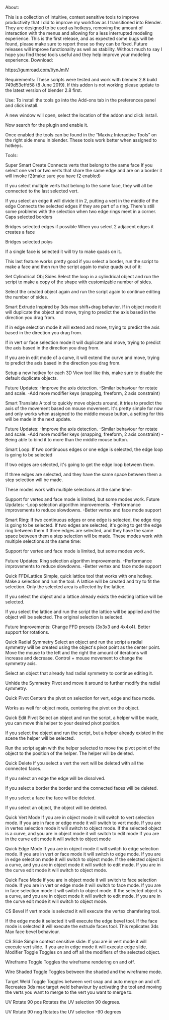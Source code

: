 
About:

This is a collection of intuitive, context sensitive tools to improve productivity that I did to improve my workflow as I transitioned into Blender.
They are designed to be used as hotkeys, removing the amount of interaction with the menus and allowing for a less interrupted modeling experience.
This is the first release, and as expected some bugs will be found, please make sure to report those so they can be fixed.
Future releases will improve functionality as well as stability.
Without much to say I hope you find these tools useful and they help improve your modeling experience.
Download:

https://gumroad.com/l/ynJmIV

Requirements:
These scripts were tested and work with blender 2.8 build 749d53effd58 (8 June 2019).
If this addon is not working please update to the latest version of blender 2.8 first.

Use:
To install the tools go into the Add-ons tab in the preferences panel and click install.

A new window will open, select the location of the addon and click install.

Now search for the plugin and enable it.

Once enabled the tools can be found in the “Maxivz Interactive Tools” on the right side menu in blender.
These tools work better when assigned to hotkeys.

Tools:

Super Smart Create
Connects verts that belong to the same face 
If you select one vert or two verts that share the same edge and are on a border it will invoke f2(make sure you have f2 enabled)

If you select multiple verts that belong to the same face, they will all be connected to the last selected vert.

If you select an edge it will divide it in 2, putting a vert in the middle of the edge
Connects the selected edges if they are part of a ring.
There's still some problems with the selection when two edge rings meet in a corner.
Caps selected borders

Bridges selected edges if possible
When you select 2 adjacent edges it creates a face

Bridges selected polys

If a single face is selected it will try to make quads on it..

This last feature works pretty good if you select a border, run the script to make a face and then run the script again to make quads out of it:

Set Cylindrical Obj Sides
Select the loop in a cylindrical object and run the script to make a copy of the shape with customizable number of sides.

Select the created object again and run the script again to continue editing the number of sides.


Smart Extrude
Inspired by 3ds max shift+drag behavior.
If in object mode it will duplicate the object and move, trying to predict the axis based in the direction you drag from.

If in edge selection mode it will extend and move, trying to predict the axis based in the direction you drag from.

If in vert or face selection mode it will duplicate and move, trying to predict the axis based in the direction you drag from.

If you are in edit mode of a curve, it will extend the curve and move, trying to predict the axis based in the direction you drag from.

Setup a new hotkey for each 3D View tool like this, make sure to disable the default duplicate objects.

Future Updates:
-Improve the axis detection.
-Similar behaviour for rotate and scale.
-Add more modifier keys (snapping, freeform, 2 axis constraint)

Smart Translate
A tool to quickly move objects around, it tries to predict the axis of the movement based on mouse movement.
It's pretty simple for now and only works when assigned to the middle mouse button, a setting for this will be made in the next update.

Future Updates:
-Improve the axis detection.
-Similar behaviour for rotate and scale.
-Add more modifier keys (snapping, freeform, 2 axis constraint)
-Being able to bind it to more than the middle mouse button.

Smart Loop:
If two continuous edges or one edge is selected, the edge loop is going to be selected

If two edges are selected, it's going to get the edge loop between them.

If three edges are selected, and they have the same space between them a step selection will be made.

These modes work with multiple selections at the same time:

Support for vertex and face mode is limited, but some modes work.
Future Updates:
-Loop selection algorithm improvements.
-Performance improvements to reduce slowdowns.
-Better vertex and face mode support

Smart Ring:
If two continuous edges or one edge is selected, the edge ring is going to be selected.
If two edges are selected, it's going to get the edge ring between them
If three edges are selected, and they have the same space between them a step selection will be made.
These modes work with multiple selections at the same time:

Support for vertex and face mode is limited, but some modes work.

Future Updates:
Ring selection algorithm improvements.
-Performance improvements to reduce slowdowns.
-Better vertex and face mode support

Quick FFD/Lattice
Simple, quick lattice tool that works with one hotkey.
Make a selection and run the tool. A lattice will be created and try to fit the selection. Only the selected area is affected by the lattice.

If you select the object and a lattice already exists the existing lattice will be selected.

If you select the lattice and run the script the lattice will be applied and the object will be selected. The original selection is selected.

Future Improvements:
Change FFD presets (3x3x3 and 4x4x4).
Better support for rotations.

Quick Radial Symmetry
Select an object and run the script a radial symmetry will be created using the object's pivot point as the center point.
Move the mouse to the left and the right the amount of iterations will increase and decrease.
Control + mouse movement to change the symmetry axis.

Select an object that already had radial symmetry to continue editing it.

Unhide the Symmetry Pivot and move it around to further modify the radial symmetry.



Quick Pivot
Centers the pivot on selection for vert, edge and face mode.

Works as well for object mode, centering the pivot on the object.

Quick Edit Pivot
Select an object and run the script, a helper will be made, you can move this helper to your desired pivot position.

If you select the object and run the script, but a helper already existed in the scene the helper will be selected.

Run the script again with the helper selected to move the pivot point of the object to the position of the helper. The helper will be deleted.


Quick Delete
If you select a vert the vert will be deleted with all the connected faces.

If you select an edge the edge will be dissolved.

If you select a border the border and the connected faces will be deleted.

If you select a face the face will be deleted.

If you select an object, the object will be deleted.

Quick Vert Mode
If you are in object mode it will switch to vert selection mode.
If you are in face or edge mode it will switch to vert mode.
If you are in vertex selection mode it will switch to object mode.
If the selected object is a curve, and you are in object mode it will switch to edit mode
If you are in the curve edit mode it will switch to object mode

Quick Edge Mode
If you are in object mode it will switch to edge selection mode.
If you are in vert or face mode it will switch to edge mode.
If you are in edge selection mode it will switch to object mode.
If the selected object is a curve, and you are in object mode it will switch to edit mode.
If you are in the curve edit mode it will switch to object mode.

Quick Face Mode
If you are in object mode it will switch to face selection mode.
If you are in vert or edge mode it will switch to face mode.
If you are in face selection mode it will switch to object mode.
If the selected object is a curve, and you are in object mode it will switch to edit mode.
If you are in the curve edit mode it will switch to object mode.

CS Bevel
If vert mode is selected it will execute the vertex chamfering tool.

If the edge mode it selected it will execute the edge bevel tool.
If the face mode is selected it will execute the extrude faces tool. This replicates 3ds Max face bevel behaviour.

CS Slide
Simple context sensitive slide:
If you are in vert mode it will execute vert slide.
If you are in edge mode it will execute edge slide.
Modifier Toggle
Toggles on and off all the modifiers of the selected object.

Wireframe Toggle
Toggles the wireframe rendering on and off.

Wire Shaded Toggle
Toggles between the shaded and the wireframe mode.

Target Weld Toggle
Toggles between vert snap and auto merge on and off.
Recreates 3ds max target weld behaviour by activating the tool and moving the verts you want to merge to the vert you want to merge to.

UV Rotate 90 pos
Rotates the UV selection 90 degrees.

UV Rotate 90 neg
Rotates the UV selection -90 degrees
